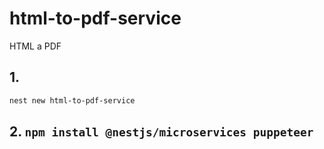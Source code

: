 # html-to-pdf-service
HTML a PDF


## 1. 
```bash
nest new html-to-pdf-service
```

## 2. `npm install @nestjs/microservices puppeteer`